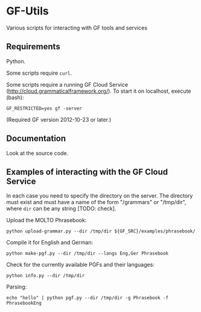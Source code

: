 GF-Utils
========

Various scripts for interacting with GF tools and services


Requirements
------------

Python.

Some scripts require `curl`.

Some scripts require a running GF Cloud Service (http://cloud.grammaticalframework.org/).
To start it on localhost, execute (bash):

	GF_RESTRICTED=yes gf -server

(Required GF version 2012-10-23 or later.)


Documentation
-------------

Look at the source code.


Examples of interacting with the GF Cloud Service
-------------------------------------------------

In each case you need to specify the directory on the server.
The directory must exist and must have a name of the form "/grammars" or
"/tmp/dir", where `dir` can be any string [TODO: check].

Upload the MOLTO Phrasebook:

	python upload-grammar.py --dir /tmp/dir ${GF_SRC}/examples/phrasebook/

Compile it for English and German:

	python make-pgf.py --dir /tmp/dir --langs Eng,Ger Phrasebook

Check for the currently available PGFs and their languages:

	python info.py --dir /tmp/dir

Parsing:

	echo "hello" | python pgf.py --dir /tmp/dir -g Phrasebook -f PhrasebookEng
